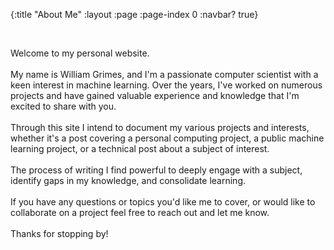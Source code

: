 {:title "About Me"
 :layout :page
 :page-index 0
 :navbar? true}

<div>
  <br>
</div>

<!-- -------------------------
---- ABOUT
-------------------------- -->
<div id="about">
  <p>
  Welcome to my personal website.
  <br><br>
  My name is William Grimes, and I'm a passionate computer scientist with a keen interest in machine learning. Over the years, I've worked on numerous projects and have gained valuable experience and knowledge that I'm excited to share with you.
  <br><br>
  Through this site I intend to document my various projects and interests, whether it's a post covering a personal computing project, a public machine learning project, or a technical post about a subject of interest.
  <br><br>
  The process of writing I find powerful to deeply engage with a subject, identify gaps in my knowledge, and consolidate learning.
  <br><br>
  If you have any questions or topics you'd like me to cover, or would like to collaborate on a project feel free to reach out and let me know.
  <br><br>
  Thanks for stopping by!
  </p>
</div>

<!-- empty line formatting hack -->
<div>
  <br>
</div>
